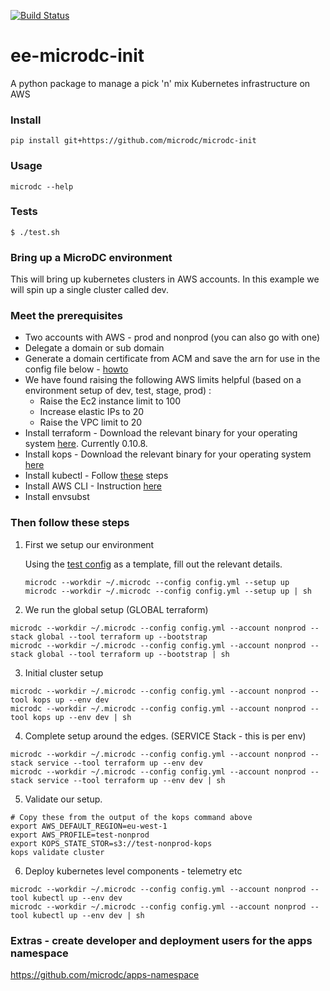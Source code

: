 [![Build Status](https://travis-ci.org/microdc/microdc-init.svg)](https://travis-ci.org/microdc/microdc-init)

# ee-microdc-init
A python package to manage a pick 'n' mix Kubernetes infrastructure on AWS

### Install
`pip install git+https://github.com/microdc/microdc-init`

### Usage
`microdc --help`

### Tests
`$ ./test.sh`


### Bring up a MicroDC environment
This will bring up kubernetes clusters in AWS accounts.  In this example we will spin up a single cluster called dev.

### Meet the prerequisites
 * Two accounts with AWS - prod and nonprod (you can also go with one)
 * Delegate a domain or sub domain
 * Generate a domain certificate from ACM and save the arn for use in the config file below - [howto](https://github.com/microdc/microdc-init/blob/master/docs/configure_acm_cert.md)
 * We have found raising the following AWS limits helpful (based on a environment setup of dev, test, stage, prod) :
   - Raise the Ec2 instance limit to 100
   - Increase elastic IPs to 20
   - Raise the VPC limit to 20
 * Install terraform - Download the relevant binary for your operating system [here](https://www.terraform.io/downloads.html). Currently 0.10.8.
 * Install kops - Download the relevant binary for your operating system [here](https://github.com/kubernetes/kops/releases/tag/1.8.0)
 * Install kubectl - Follow [these](https://kubernetes.io/docs/tasks/tools/install-kubectl/#install-kubectl-binary-via-curl) steps
 * Install AWS CLI - Instruction [here](https://docs.aws.amazon.com/cli/latest/userguide/installing.html)
 * Install envsubst

### Then follow these steps

1. First we setup our environment

   Using the [test config](https://github.com/microdc/microdc-init/blob/master/tests/good_config.yaml) as a template, fill out the relevant details.
   ```
   microdc --workdir ~/.microdc --config config.yml --setup up
   microdc --workdir ~/.microdc --config config.yml --setup up | sh
   ```

2. We run the global setup (GLOBAL terraform)
```
microdc --workdir ~/.microdc --config config.yml --account nonprod --stack global --tool terraform up --bootstrap
microdc --workdir ~/.microdc --config config.yml --account nonprod --stack global --tool terraform up --bootstrap | sh
```

3. Initial cluster setup
```
microdc --workdir ~/.microdc --config config.yml --account nonprod --tool kops up --env dev
microdc --workdir ~/.microdc --config config.yml --account nonprod --tool kops up --env dev | sh
```

4. Complete setup around the edges. (SERVICE Stack - this is per env)
```
microdc --workdir ~/.microdc --config config.yml --account nonprod --stack service --tool terraform up --env dev
microdc --workdir ~/.microdc --config config.yml --account nonprod --stack service --tool terraform up --env dev | sh
```

5. Validate our setup.
```
# Copy these from the output of the kops command above
export AWS_DEFAULT_REGION=eu-west-1
export AWS_PROFILE=test-nonprod
export KOPS_STATE_STOR=s3://test-nonprod-kops
kops validate cluster
```
6. Deploy kubernetes level components - telemetry etc
```
microdc --workdir ~/.microdc --config config.yml --account nonprod --tool kubectl up --env dev
microdc --workdir ~/.microdc --config config.yml --account nonprod --tool kubectl up --env dev | sh
```

### Extras - create developer and deployment users for the apps namespace
https://github.com/microdc/apps-namespace
